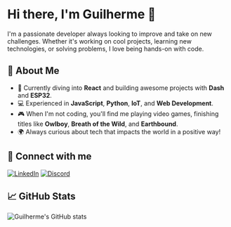 # Hi there, I'm Guilherme 👋

I'm a passionate developer always looking to improve and take on new challenges. Whether it's working on cool projects, learning new technologies, or solving problems, I love being hands-on with code.

## 🚀 About Me

- 🌱 Currently diving into **React** and building awesome projects with **Dash** and **ESP32**.
- 💻 Experienced in **JavaScript**, **Python**, **IoT**, and **Web Development**.
- 🎮 When I'm not coding, you'll find me playing video games, finishing titles like **Owlboy**, **Breath of the Wild**, and **Earthbound**.
- 🌍 Always curious about tech that impacts the world in a positive way!

## 🔗 Connect with me

[![LinkedIn](https://img.shields.io/badge/LinkedIn-blue?style=flat-square&logo=linkedin&logoColor=white)](https://www.linkedin.com/in/guilherme-melo-b469a92b5/)
[![Discord](https://img.shields.io/badge/Discord-melokoyo-7289DA?style=flat-square&logo=discord&logoColor=white)](https://discord.com/users/melokoyo)

## 📈 GitHub Stats

![Guilherme's GitHub stats](https://github-readme-stats.vercel.app/api?username=gmelo21&show_icons=true&theme=radical)

